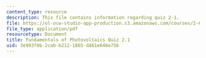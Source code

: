 ```yaml
---
content_type: resource
description: This file contains information regarding quiz 2-1.
file: https://ol-ocw-studio-app-production.s3.amazonaws.com/courses/2-627-fundamentals-of-photovoltaics-fall-2013/3e993f0b2cabb2121865d461e648e756_MIT2_627F13_Quiz2_1.pdf
file_type: application/pdf
resourcetype: Document
title: Fundamentals of Photovoltaics Quiz 2.1
uid: 3e993f0b-2cab-b212-1865-d461e648e756
---
```

